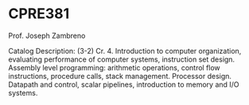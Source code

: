 # CPRE381
Prof. Joseph Zambreno

Catalog Description: (3-2) Cr. 4.
Introduction to computer organization, evaluating performance of computer systems, instruction set design. Assembly level programming: arithmetic operations, control flow instructions, procedure calls, stack management. Processor design. Datapath and control, scalar pipelines, introduction to memory and I/O systems.

